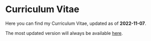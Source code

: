 # Curriculum Vitae

Here you can find my Curriculum Vitae, updated as of **2022-11-07**.

The most updated version will always be available [here](https://github.com/Jorge-Alda/Jorge-Alda/releases/latest).
